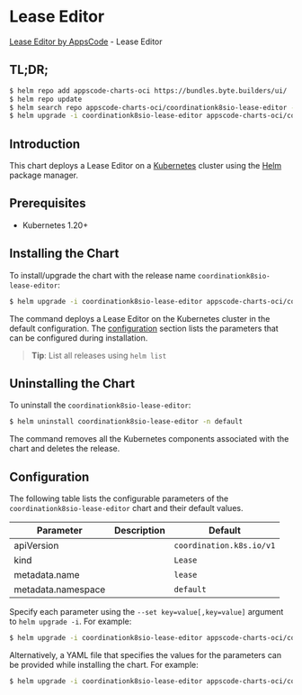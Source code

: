 # Lease Editor

[Lease Editor by AppsCode](https://appscode.com) - Lease Editor

## TL;DR;

```bash
$ helm repo add appscode-charts-oci https://bundles.byte.builders/ui/
$ helm repo update
$ helm search repo appscode-charts-oci/coordinationk8sio-lease-editor --version=v0.14.0
$ helm upgrade -i coordinationk8sio-lease-editor appscode-charts-oci/coordinationk8sio-lease-editor -n default --create-namespace --version=v0.14.0
```

## Introduction

This chart deploys a Lease Editor on a [Kubernetes](http://kubernetes.io) cluster using the [Helm](https://helm.sh) package manager.

## Prerequisites

- Kubernetes 1.20+

## Installing the Chart

To install/upgrade the chart with the release name `coordinationk8sio-lease-editor`:

```bash
$ helm upgrade -i coordinationk8sio-lease-editor appscode-charts-oci/coordinationk8sio-lease-editor -n default --create-namespace --version=v0.14.0
```

The command deploys a Lease Editor on the Kubernetes cluster in the default configuration. The [configuration](#configuration) section lists the parameters that can be configured during installation.

> **Tip**: List all releases using `helm list`

## Uninstalling the Chart

To uninstall the `coordinationk8sio-lease-editor`:

```bash
$ helm uninstall coordinationk8sio-lease-editor -n default
```

The command removes all the Kubernetes components associated with the chart and deletes the release.

## Configuration

The following table lists the configurable parameters of the `coordinationk8sio-lease-editor` chart and their default values.

|     Parameter      | Description |               Default               |
|--------------------|-------------|-------------------------------------|
| apiVersion         |             | <code>coordination.k8s.io/v1</code> |
| kind               |             | <code>Lease</code>                  |
| metadata.name      |             | <code>lease</code>                  |
| metadata.namespace |             | <code>default</code>                |


Specify each parameter using the `--set key=value[,key=value]` argument to `helm upgrade -i`. For example:

```bash
$ helm upgrade -i coordinationk8sio-lease-editor appscode-charts-oci/coordinationk8sio-lease-editor -n default --create-namespace --version=v0.14.0 --set apiVersion=coordination.k8s.io/v1
```

Alternatively, a YAML file that specifies the values for the parameters can be provided while
installing the chart. For example:

```bash
$ helm upgrade -i coordinationk8sio-lease-editor appscode-charts-oci/coordinationk8sio-lease-editor -n default --create-namespace --version=v0.14.0 --values values.yaml
```
